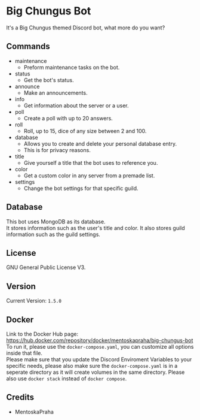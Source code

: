 # Big Chungus Bot

It's a Big Chungus themed Discord bot, what more do you want?

## Commands

-   maintenance
    -   Preform maintenance tasks on the bot.
- status
    -   Get the bot's status.
-   announce
    -   Make an announcements.
-   info
    -   Get information about the server or a user.
-   poll
    -   Create a poll with up to 20 answers.
-   roll
    -   Roll, up to 15, dice of any size between 2 and 100.
-   database
    -   Allows you to create and delete your personal database entry.
    -   This is for privacy reasons.
-   title
    -   Give yourself a title that the bot uses to reference you.
-   color
    -   Get a custom color in any server from a premade list.
- settings
    -   Change the bot settings for that specific guild.

## Database

This bot uses MongoDB as its database.  
It stores information such as the user's title and color. It also stores guild information such as the guild settings.

## License

GNU General Public License V3.

## Version

Current Version: `1.5.0`

## Docker

Link to the Docker Hub page: https://hub.docker.com/repository/docker/mentoskapraha/big-chungus-bot  
To run it, please use the `docker-compose.yaml`, you can customize all options inside that file.  
Please make sure that you update the Discord Enviroment Variables to your specific needs, please also make sure the `docker-compose.yaml` is in a seperate directory as it will create volumes in the same directory. Please also use `docker stack` instead of `docker compose`.

## Credits

-   MentoskaPraha
